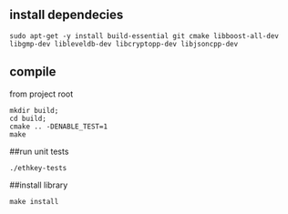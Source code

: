 ## install dependecies
```
sudo apt-get -y install build-essential git cmake libboost-all-dev libgmp-dev libleveldb-dev libcryptopp-dev libjsoncpp-dev
```

## compile

from project root

```
mkdir build;
cd build;
cmake .. -DENABLE_TEST=1
make 
```


##run unit tests
```
./ethkey-tests
```


##install library
```
make install
```
